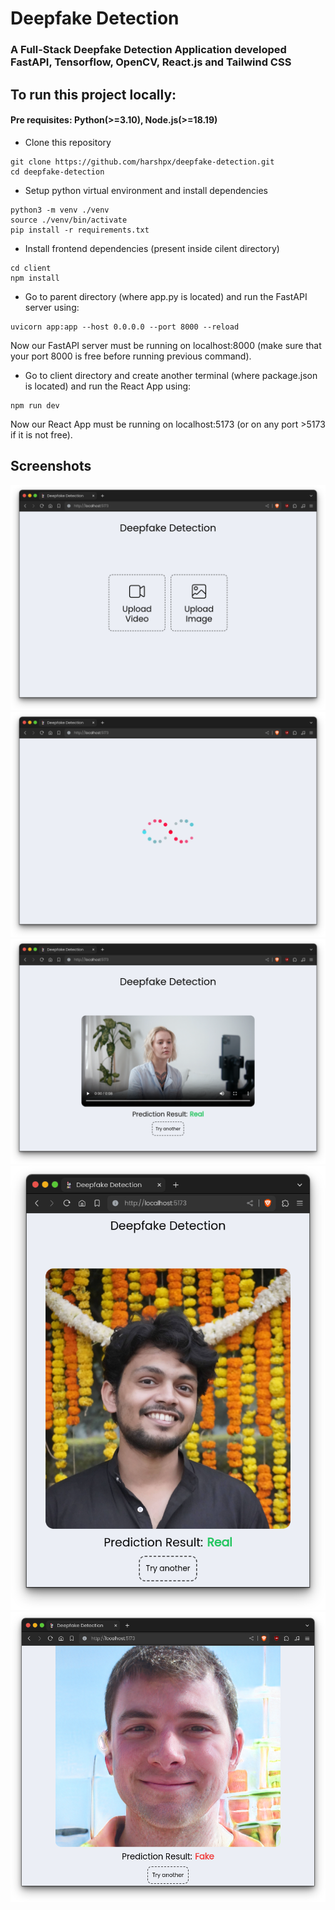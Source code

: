 # Deepfake Detection

### A Full-Stack Deepfake Detection Application developed FastAPI, Tensorflow, OpenCV, React.js and Tailwind CSS

## To run this project locally:
#### Pre requisites: Python(>=3.10), Node.js(>=18.19)

* Clone this repository
```
git clone https://github.com/harshpx/deepfake-detection.git
cd deepfake-detection
```
* Setup python virtual environment and install dependencies
```
python3 -m venv ./venv
source ./venv/bin/activate
pip install -r requirements.txt
```
* Install frontend dependencies (present inside cilent directory)
```
cd client
npm install
```

* Go to parent directory (where app.py is located) and run the FastAPI server using:
```
uvicorn app:app --host 0.0.0.0 --port 8000 --reload
```
Now our FastAPI server must be running on localhost:8000 (make sure that your port 8000 is free before running previous command).

* Go to client directory and create another terminal (where package.json is located) and run the React App using:
```
npm run dev
```
Now our React App must be running on localhost:5173 (or on any port >5173 if it is not free).





## Screenshots
<img src="client/public/df1.png"/>
<img src="client/public/df2.png"/>
<img src="client/public/df3.png"/>
<img src="client/public/df5.png"/>
<img src="client/public/df4.png"/>
